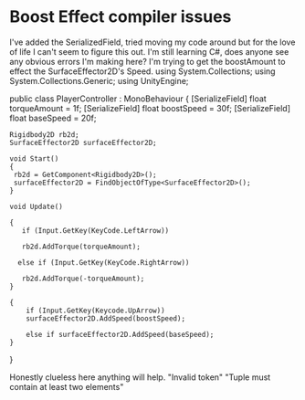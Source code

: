 
# Boost Effect compiler issues

I've added the SerializedField, tried moving my code around but for the love of life I can't seem to figure this out.
I'm still learning C#, does anyone see any obvious errors I'm making here?
I'm trying to get the boostAmount to effect the SurfaceEffector2D's Speed.
using System.Collections;
using System.Collections.Generic;
using UnityEngine;

public class PlayerController : MonoBehaviour
{
    [SerializeField] float torqueAmount = 1f;
    [SerializeField] float boostSpeed = 30f;
    [SerializeField] float baseSpeed = 20f;

    Rigidbody2D rb2d;
    SurfaceEffector2D surfaceEffector2D;
  
    void Start()
    {
     rb2d = GetComponent<Rigidbody2D>();  
     surfaceEffector2D = FindObjectOfType<SurfaceEffector2D>();
    }

    void Update()

    {
       if (Input.GetKey(KeyCode.LeftArrow))
    
       rb2d.AddTorque(torqueAmount);
    
      else if (Input.GetKey(KeyCode.RightArrow))
    
       rb2d.AddTorque(-torqueAmount);
    }
        
    {
        if (Input.GetKey(Keycode.UpArrow))
        surfaceEffector2D.AddSpeed(boostSpeed);

        else if surfaceEffector2D.AddSpeed(baseSpeed);
    }
}


Honestly clueless here anything will help.
"Invalid token"
"Tuple must contain at least two elements"

        